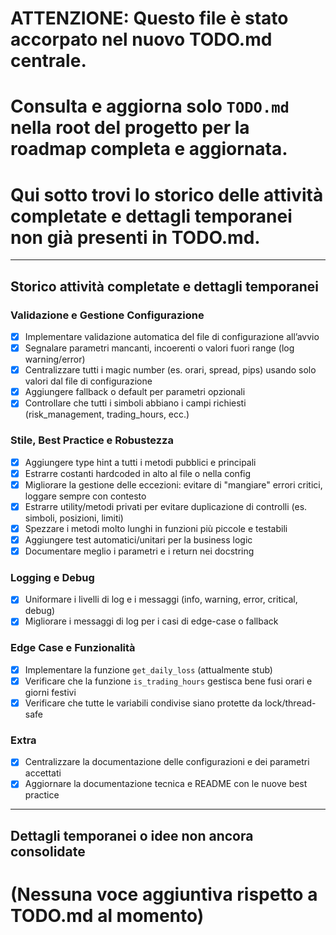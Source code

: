 # ATTENZIONE: Questo file è stato accorpato nel nuovo TODO.md centrale.
# Consulta e aggiorna solo `TODO.md` nella root del progetto per la roadmap completa e aggiornata.
# Qui sotto trovi lo storico delle attività completate e dettagli temporanei non già presenti in TODO.md.

---

## Storico attività completate e dettagli temporanei

### Validazione e Gestione Configurazione
- [x] Implementare validazione automatica del file di configurazione all’avvio
- [x] Segnalare parametri mancanti, incoerenti o valori fuori range (log warning/error)
- [x] Centralizzare tutti i magic number (es. orari, spread, pips) usando solo valori dal file di configurazione
- [x] Aggiungere fallback o default per parametri opzionali
- [x] Controllare che tutti i simboli abbiano i campi richiesti (risk_management, trading_hours, ecc.)

### Stile, Best Practice e Robustezza
- [x] Aggiungere type hint a tutti i metodi pubblici e principali
- [x] Estrarre costanti hardcoded in alto al file o nella config
- [x] Migliorare la gestione delle eccezioni: evitare di "mangiare" errori critici, loggare sempre con contesto
- [x] Estrarre utility/metodi privati per evitare duplicazione di controlli (es. simboli, posizioni, limiti)
- [x] Spezzare i metodi molto lunghi in funzioni più piccole e testabili
- [x] Aggiungere test automatici/unitari per la business logic
- [x] Documentare meglio i parametri e i return nei docstring

### Logging e Debug
- [x] Uniformare i livelli di log e i messaggi (info, warning, error, critical, debug)
- [x] Migliorare i messaggi di log per i casi di edge-case o fallback

### Edge Case e Funzionalità
- [x] Implementare la funzione `get_daily_loss` (attualmente stub)
- [x] Verificare che la funzione `is_trading_hours` gestisca bene fusi orari e giorni festivi
- [x] Verificare che tutte le variabili condivise siano protette da lock/thread-safe

### Extra
- [x] Centralizzare la documentazione delle configurazioni e dei parametri accettati
- [x] Aggiornare la documentazione tecnica e README con le nuove best practice

---

## Dettagli temporanei o idee non ancora consolidate

# (Nessuna voce aggiuntiva rispetto a TODO.md al momento)
